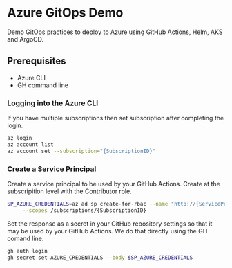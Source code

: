 # Azure GitOps Demo

Demo GitOps practices to deploy to Azure using GitHub Actions, Helm, AKS and ArgoCD.

## Prerequisites

* Azure CLI
* GH command line

### Logging into the Azure CLI

If you have multiple subscriptions then set subscription after completing the login.

```sh
az login
az account list
az account set --subscription="{SubscriptionID}"
```

### Create a Service Principal

Create a service principal to be used by your GitHub Actions. Create at the subscripition level with the Contributor role.

```sh
SP_AZURE_CREDENTIALS=az ad sp create-for-rbac --name "http://{ServicePrincipalName}" --sdk-auth --role Contributor \
     --scopes /subscriptions/{SubscriptionID}
```

Set the response as a secret in your GitHub repository settings so that it may be used by your GitHub Actions.
We do that directly using the GH comand line.

```sh
gh auth login
gh secret set AZURE_CREDENTIALS --body $SP_AZURE_CREDENTIALS
```
